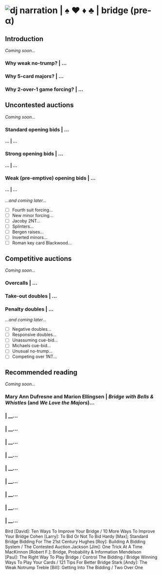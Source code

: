 # ![dj narration](https://avatars0.githubusercontent.com/u/14148307?s=460&u=8e486ec2283b9b35d7bb9147c1541693a7256795&v=4) | ♠ ♥ ♦ ♣ | bridge (pre-α)

## Introduction

_Coming soon..._

### Why weak no-trump? | ...

### Why 5-card majors? | ...

### Why 2-over-1 game forcing? | ...

## Uncontested auctions

_Coming soon..._

### Standard opening bids | ...

#### ... | ...

### Strong opening bids | ...

#### ... | ...

### Weak (pre-emptive) opening bids | ...

#### ... | ...

_...and coming later..._

- [ ] Fourth suit forcing...
- [ ] New minor forcing...
- [ ] Jacoby 2NT...
- [ ] Splinters...
- [ ] Bergen raises...
- [ ] Inverted minors...
- [ ] Roman key card Blackwood...

## Competitive auctions

_Coming soon..._

### Overcalls | ...

### Take-out doubles | ...

### Penalty doubles | ...

_...and coming later..._

- [ ] Negative doubles...
- [ ] Responsive doubles...
- [ ] Unassuming cue-bid...
- [ ] Michaels cue-bid...
- [ ] Unusual no-trump...
- [ ] Competing over 1NT...

## Recommended reading

_Coming soon..._

### Mary Ann Dufresne and Marion Ellingsen | _Bridge with Bells & Whistles_ (and _We Love the Majors_)...

###  | __...

###  | __...

###  | __...

###  | __...

###  | __...

###  | __...

###  | __...

###  | __...

###  | __...

Bird [David]: Ten Ways To Improve Your Bridge / 10 More Ways To Improve Your Bridge
Cohen [Larry]: To Bid Or Not To Bid
Hardy [Max]; Standard Bridge Bidding For The 21st Century
Hughes [Roy]: Building A Bidding System / The Contested Auction
Jackson [Jim]: One Trick At A Time
MacKinnon [Robert F.]: Bridge, Probability & Information
Mendelson [Paul]: The Right Way To Play Bridge / Control The Bidding / Bridge Winning Ways To Play Your Cards / 121 Tips For Better Bridge
Stark [Andy]: The Weak Notrump
Treble [Bill]: Getting Into The Bidding / Two Over One
